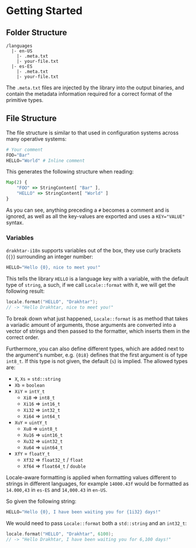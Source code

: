 # Getting Started

## Folder Structure

```
/languages
  |- en-US
    |- .meta.txt
    |- your-file.txt
  |- es-ES
    |- .meta.txt
    |- your-file.txt
```

The `.meta.txt` files are injected by the library into the output binaries, and
contain the metadata information required for a correct format of the primitive
types.

## File Structure

The file structure is similar to that used in configuration systems across many
operative systems:

```python
# Your comment
FOO="Bar"
HELLO="World" # Inline comment
```

This generates the following structure when reading:

```javascript
Map(2) {
	"FOO" => StringContent[ "Bar" ],
	"HELLO" => StringContent[ "World" ]
}
```

As you can see, anything preceding a `#` becomes a comment and is ignored, as
well as all the key-values are exported and uses a `KEY="VALUE"` syntax.

### Variables

`drakhtar-i18n` supports variables out of the box, they use curly brackets
(`{}`) surrounding an integer number:

```python
HELLO="Hello {0}, nice to meet you!"
```

This tells the library `HELLO` is a language key with a variable, with the
default type of `string`, a such, if we call `Locale::format` with it, we will
get the following result:

```cpp
locale.format("HELLO", "Drakhtar");
// -> "Hello Drakhtar, nice to meet you!"
```

To break down what just happened, `Locale::format` is as method that takes a
variadic amount of arguments, those arguments are converted into a vector of
strings and then passed to the formatter, which inserts them in the correct
order.

Furthermore, you can also define different types, which are added next to the
argument's number, e.g. `{0i8}` defines that the first argument is of type
`int8_t`. If this type is not given, the default (`s`) is implied. The allowed
types are:

- `X`, `Xs` = `std::string`
- `Xb` = `boolean`
- `XiY` = `intY_t`
	- `Xi8` => `int8_t`
	- `Xi16` => `int16_t`
	- `Xi32` => `int32_t`
	- `Xi64` => `int64_t`
- `XuY` = `uintY_t`
	- `Xu8` => `uint8_t`
	- `Xu16` => `uint16_t`
	- `Xu32` => `uint32_t`
	- `Xu64` => `uint64_t`
- `XfY` = `floatY_t`
	- `Xf32` => `float32_t` / `float`
	- `Xf64` => `float64_t` / `double`

Locale-aware formatting is applied when formatting values different to strings
in different languages, for example `14000.43f` would be formatted as `14.000,43`
in `es-ES` and `14,000.43` in `en-US`.

So given the following string:

```python
HELLO="Hello {0}, I have been waiting you for {1i32} days!"
```

We would need to pass `Locale::format` both a `std::string` and an `int32_t`:

```cpp
locale.format("HELLO", "Drakhtar", 6100);
// -> "Hello Drakhtar, I have been waiting you for 6,100 days!"
```
